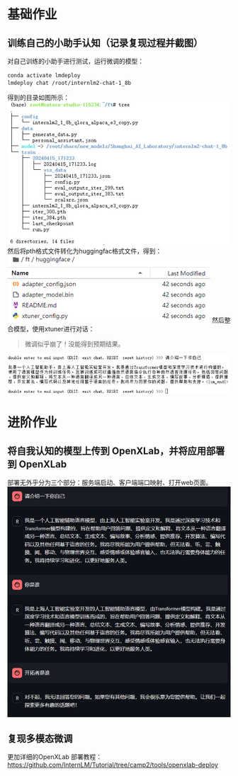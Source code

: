 # 基础作业
## 训练自己的小助手认知（记录复现过程并截图）

对自己训练的小助手进行测试，运行微调的模型：
```bash
conda activate lmdeploy
lmdeploy chat /root/internlm2-chat-1_8b
```
得到的目录如图所示：
![alt text](home_work_image/lesson4/部署完成后，整个tree级目录.png)
然后将pth格式文件转化为huggingfac格式文件，得到：
![alt text](home_work_image/lesson4/模型转化后的目录的文件.png)
然后整合模型，使用xtuner进行对话：
> 微调似乎崩了！没能得到预期结果。

![alt text](home_work_image/lesson4/对话结果.png)

# 进阶作业
## 将自我认知的模型上传到 OpenXLab，并将应用部署到 OpenXLab
部署无外乎分为三个部分：服务端启动、客户端端口映射、打开web页面。  
![alt text](home_work_image/lesson4/web部署.png)
## 复现多模态微调


更加详细的OpenXLab 部署教程：https://github.com/InternLM/Tutorial/tree/camp2/tools/openxlab-deploy